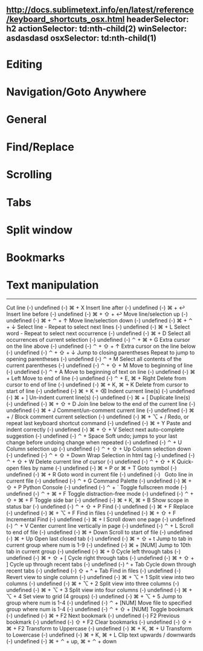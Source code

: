http://docs.sublimetext.info/en/latest/reference/keyboard_shortcuts_osx.html
headerSelector: h2
actionSelector: td:nth-child(2)
winSelector: asdasdasd
osxSelector: td:nth-child(1)
-----------------------------
# Editing
# Navigation/Goto Anywhere
# General
# Find/Replace
# Scrolling
# Tabs
# Split window
# Bookmarks
# Text manipulation
-----------------------------
Cut line (-) undefined (-) ⌘ + X
Insert line after (-) undefined (-) ⌘ + ↩
Insert line before (-) undefined (-) ⌘ + ⇧ + ↩
Move line/selection up (-) undefined (-) ⌘ + ⌃ + ↑
Move line/selection down (-) undefined (-) ⌘ + ⌃ + ↓
Select line - Repeat to select next lines (-) undefined (-) ⌘ + L
Select word - Repeat to select next occurrence (-) undefined (-) ⌘ + D
Select all occurrences of current selection (-) undefined (-) ⌃ + ⌘ + G
Extra cursor on the line above (-) undefined (-) ⌃ + ⇧ + ↑
Extra cursor on the line below (-) undefined (-) ⌃ + ⇧ + ↓
Jump to closing parentheses Repeat to jump to opening parentheses (-) undefined (-) ⌃ + M
Select all contents of the current parentheses (-) undefined (-) ⌃ + ⇧ + M
Move to beginning of line (-) undefined (-) ⌃ + A
Move to beginning of text on line (-) undefined (-) ⌘ + Left
Move to end of line (-) undefined (-) ⌃ + E, ⌘ + Right
Delete from cursor to end of line (-) undefined (-) ⌘ + K, ⌘ + K
Delete from cursor to start of line (-) undefined (-) ⌘ + K + ⌫
Indent current line(s) (-) undefined (-) ⌘ + ]
Un-indent current line(s) (-) undefined (-) ⌘ + [
Duplicate line(s) (-) undefined (-) ⌘ + ⇧ + D
Join line below to the end of the current line (-) undefined (-) ⌘ + J
Comment/un-comment current line (-) undefined (-) ⌘ + /
Block comment current selection (-) undefined (-) ⌘ + ⌥ + /
Redo, or repeat last keyboard shortcut command (-) undefined (-) ⌘ + Y
Paste and indent correctly (-) undefined (-) ⌘ + ⇧ + V
Select next auto-complete suggestion (-) undefined (-) ⌃ + Space
Soft undo; jumps to your last change before undoing change when repeated (-) undefined (-) ⌃ + U
Column selection up (-) undefined (-) ⌃ + ⇧ + Up
Column selection down (-) undefined (-) ⌃ + ⇧ + Down
Wrap Selection in html tag (-) undefined (-) ⌃ + ⇧ + W
Delete current line of cursor (-) undefined (-) ⌃ + ⇧ + K
Quick-open files by name (-) undefined (-) ⌘ + P or ⌘ + T
Goto symbol (-) undefined (-) ⌘ + R
Goto word in current file (-) undefined (-)  
Goto line in current file (-) undefined (-) ⌃ + G
Command Palette (-) undefined (-) ⌘ + ⇧ + P
Python Console (-) undefined (-) ⌃ + `
Toggle fullscreen mode (-) undefined (-) ⌃ + ⌘ + F
Toggle distraction-free mode (-) undefined (-) ⌃ + ⇧ + ⌘ + F
Toggle side bar (-) undefined (-) ⌘ + K, ⌘ + B
Show scope in status bar (-) undefined (-) ⌃ + ⇧ + P
Find (-) undefined (-) ⌘ + F
Replace (-) undefined (-) ⌘ + ⌥ + F
Find in files (-) undefined (-) ⌘ + ⇧ + F
Incremental Find (-) undefined (-) ⌘ + I
Scroll down one page (-) undefined (-) ⌃ + V
Center current line vertically in page (-) undefined (-) ⌃ + L
Scroll to end of file (-) undefined (-) ⌘ + Down
Scroll to start of file (-) undefined (-) ⌘ + Up
Open last closed tab (-) undefined (-) ⌘ + ⇧ + t
Jump to tab in current group where num is 1-9 (-) undefined (-) ⌘ + [NUM]
Jump to 10th tab in current group (-) undefined (-) ⌘ + 0
Cycle left through tabs (-) undefined (-) ⌘ + ⇧ + [
Cycle right through tabs (-) undefined (-) ⌘ + ⇧ + ]
Cycle up through recent tabs (-) undefined (-) ^ + Tab
Cycle down through recent tabs (-) undefined (-) ⇧ + ^ + Tab
Find in files (-) undefined (-)  
Revert view to single column (-) undefined (-) ⌘ + ⌥ + 1
Split view into two columns (-) undefined (-) ⌘ + ⌥ + 2
Split view into three columns (-) undefined (-) ⌘ + ⌥ + 3
Split view into four columns (-) undefined (-) ⌘ + ⌥ + 4
Set view to grid (4 groups) (-) undefined (-) ⌘ + ⌥ + 5
Jump to group where num is 1-4 (-) undefined (-) ⌃ + [NUM]
Move file to specified group where num is 1-4 (-) undefined (-) ⌃ + ⇧ + [NUM]
Toggle bookmark (-) undefined (-) ⌘ + F2
Next bookmark (-) undefined (-) F2
Previous bookmark (-) undefined (-) ⇧ + F2
Clear bookmarks (-) undefined (-) ⇧ + ⌘ + F2
Transform to Uppercase (-) undefined (-) ⌘ + K, ⌘ + U
Transform to Lowercase (-) undefined (-) ⌘ + K, ⌘ + L
Clip text upwards / downwards (-) undefined (-) ⌘ + ⌃ + up, ⌘ + ⌃ + down
